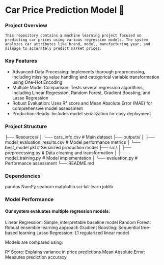 # Car Price Prediction Model 🚗
### Project Overview
    This repository contains a machine learning project focused on predicting car prices using various regression models. The system analyzes car attributes like brand, model, manufacturing year, and mileage to accurately predict market prices.
    
### Key Features

- Advanced-Data Processing: Implements thorough preprocessing, including missing value handling and categorical variable transformation using One-Hot Encoding
- Multiple Model Comparison: Tests several regression algorithms, including Linear Regression, Random Forest, Gradient Boosting, and Lasso Regression
- Robust Evaluation: Uses R² score and Mean Absolute Error (MAE) for comprehensive model assessment
- Production-Ready: Includes model serialization for easy deployment

### Project Structure
├── Resources/
│   └── cars_info.csv           # Main dataset
├── outputs/
│   ├── model_evaluation_results.csv    # Model performance metrics
│   └── best_model.pkl          # Serialized production model
├── src/
│   ├── preprocessing.py        # Data cleaning and transformation
│   ├── model_training.py       # Model implementation
│   └── evaluation.py           # Performance assessment
└── README.md

### Dependencies
pandas
NumPy
seaborn
matplotlib
sci-kit-learn
joblib
### Model Performance
#### Our system evaluates multiple regression models:

Linear Regression: Simple, interpretable baseline model
Random Forest: Robust ensemble learning approach
Gradient Boosting: Sequential tree-based learning
Lasso Regression: L1 regularized linear model

Models are compared using:

R² Score: Explains variance in price predictions
Mean Absolute Error: Measures prediction accuracy
